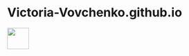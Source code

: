# Victoria-Vovchenko.github.io
<img src="http://jjenningswagner.com/images/portfolio.png" style="width:50px" />
